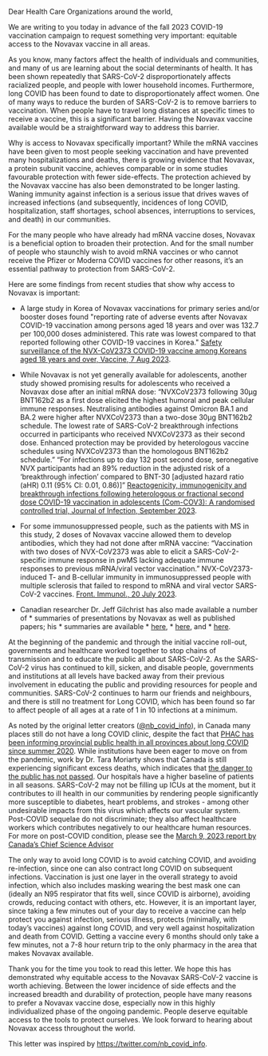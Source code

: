 Dear Health Care Organizations around the world,

We are writing to you today in advance of the fall 2023 COVID-19 vaccination
campaign to request something very important: equitable access to the Novavax
vaccine in all areas.

As you know, many factors affect the health of individuals and communities, and
many of us are learning about the social determinants of health. It has been
shown repeatedly that SARS-CoV-2 disproportionately affects racialized people,
and people with lower household incomes. Furthermore, long COVID has been found
to date to disproportionately affect women. One of many ways to reduce the
burden of SARS-CoV-2 is to remove barriers to vaccination. When people have to
travel long distances at specific times to receive a vaccine, this is a
significant barrier. Having the Novavax vaccine available would be a
straightforward way to address this barrier.

Why is access to Novavax specifically important? While the mRNA vaccines have
been given to most people seeking vaccination and have prevented many
hospitalizations and deaths, there is growing evidence that Novavax, a protein
subunit vaccine, achieves  comparable or in some studies favourable protection
with fewer side-effects. The protection achieved by the Novavax vaccine has also
been demonstrated to be longer lasting. Waning immunity against infection is a
serious issue that drives waves of increased infections (and subsequently,
incidences of long COVID, hospitalization, staff shortages, school absences,
interruptions to services, and death) in our communities.

For the many people who have already had mRNA vaccine doses, Novavax is a
beneficial option to broaden their protection. And for the small number of
people who staunchly wish to avoid mRNA vaccines or who cannot receive the
Pfizer or Moderna COVID vaccines for other reasons, it’s an essential pathway to
protection from SARS-CoV-2.

Here are some findings from recent studies that show why access to Novavax is
important:

* A large study in Korea of Novavax vaccinations for primary series and/or booster doses found "reporting rate of adverse events after Novavax COVID-19 vaccination among persons aged 18 years and over was 132.7 per 100,000 doses administered.  This rate was lowest compared to that reported following other COVID-19 vaccines in Korea." [Safety surveillance of the NVX-CoV2373 COVID-19 vaccine among Koreans aged 18 years and over, Vaccine, 7 Aug 2023](https://doi.org/10.1016/j.vaccine.2023.06.077).

* While Novavax is not yet generally available for adolescents, another study showed promising results for adolescents who received a Novavax dose after an initial mRNA dose: “NVXCoV2373 following 30µg BNT162b2 as a first dose elicited the highest humoral and peak cellular immune responses. Neutralising antibodies against Omicron BA.1 and BA.2 were higher after NVXCoV2373 than a two-dose 30µg BNT162b2 schedule. The lowest rate of SARS-CoV-2 breakthrough infections occurred in participants who received NVXCoV2373 as their second dose. Enhanced protection may be provided by heterologous vaccine schedules using NVXCoV2373 than the homologous BNT162b2 schedule.” “For infections up to day 132 post second dose, seronegative NVX participants had an 89% reduction in the adjusted risk of a ‘breakthrough infection’ compared to BNT-30 [adjusted hazard ratio (aHR) 0.11 (95% CI: 0.01, 0.86)]” [Reactogenicity, immunogenicity and breakthrough infections following heterologous or fractional second dose COVID-19 vaccination in adolescents (Com-COV3): A randomised controlled trial, Journal of Infection, September 2023](https://doi.org/10.1016/j.jinf.2023.06.007).

* For some immunosuppressed people, such as the patients with MS in this study, 2 doses of Novavax vaccine allowed them to develop antibodies, which they had not done after mRNA vaccine: “Vaccination with two doses of NVX-CoV2373 was able to elicit a SARS-CoV-2-specific immune response in pwMS lacking adequate immune responses to previous mRNA/viral vector vaccination.” NVX-CoV2373-induced T- and B-cellular immunity in immunosuppressed people with multiple sclerosis that failed to respond to mRNA and viral vector SARS-CoV-2 vaccines. [Front. Immunol., 20 July 2023](https://doi.org/10.3389/fimmu.2023.1081933).

* Canadian researcher Dr. Jeff Gilchrist has also made available a number of * summaries of presentations by Novavax as well as published papers; his * summaries are available * [here](https://threadreaderapp.com/thread/1678360881313226753.html), * [here](https://threadreaderapp.com/thread/1621843982857785344.html), and * [here](https://threadreaderapp.com/thread/1597228107919826946.html).

At the beginning of the pandemic and through the initial vaccine roll-out,
governments and healthcare worked together to stop chains of transmission and to
educate the public all about SARS-CoV-2. As the SARS-CoV-2 virus has continued
to kill, sicken, and disable people, governments and institutions at all levels
have backed away from their previous involvement in educating the public and
providing resources for people and communities. SARS-CoV-2 continues to harm our
friends and neighbours, and there is still no treatment for Long COVID, which
has been found so far to affect people of all ages at a rate of 1 in 10
infections at a minimum. 


As noted by the original letter creators ([@nb_covid_info](https://twitter.com/nb_covid_info)), in Canada many places still do not have a long COVID clinic, despite the fact that [PHAC has been informing provincial public health in all provinces about long COVID since summer 2020](https://popnb.substack.com/p/omission-is-negligence). While institutions have
been eager to move on from the pandemic, work by Dr. Tara Moriarty shows that
Canada is still experiencing significant excess deaths, which indicates that [the
danger to the public has not passed](https://covid19resources.ca/public/excess-mortality-tracker/). Our hospitals
have a higher baseline of patients in all seasons. SARS-CoV-2 may not be filling
up ICUs at the moment, but it contributes to ill health in our communities by
rendering people significantly more susceptible to diabetes, heart problems, and
strokes - among other undesirable impacts from this virus which affects our
vascular system. Post-COVID sequelae do not discriminate; they also affect
healthcare workers which contributes negatively to our healthcare human
resources. For more on post-COVID condition, please see the [March 9, 2023 report by Canada’s Chief Science Advisor](https://science.gc.ca/site/science/en/office-chief-science-advisor/initiatives-covid-19/post-covid-19-condition-canada-what-we-know-what-we-dont-know-and-framework-action)

The only way to avoid long COVID is to avoid catching COVID, and avoiding
re-infection, since one can also contract long COVID on subsequent infections.
Vaccination is just one layer in the overall strategy to avoid infection, which
also includes masking wearing the best mask one can (ideally an N95 respirator
that fits well, since COVID is airborne), avoiding crowds, reducing contact with
others, etc. However, it is an important layer, since taking a few minutes out
of your day to receive a vaccine can help protect you against infection, serious
illness, protects (minimally, with today’s vaccines) against long COVID, and
very well against hospitalization and death from COVID. Getting a vaccine every
6 months should only take a few minutes, not a 7-8 hour return trip to the only
pharmacy in the area that makes Novavax available.

Thank you for the time you took to read this letter. We hope this has
demonstrated why equitable access to the Novavax SARS-CoV-2 vaccine is worth
achieving. Between the lower incidence of side effects and the increased breadth
and durability of protection, people have many reasons to prefer a Novavax
vaccine dose, especially now in this highly individualized phase of the ongoing
pandemic. People deserve equitable access to the tools to protect ourselves. We
look forward to hearing about Novavax access throughout the world.

This letter was inspired by <https://twitter.com/nb_covid_info>.
